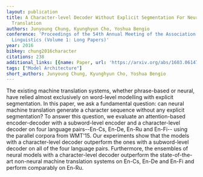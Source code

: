 ```yaml
---
layout: publication
title: A Character-level Decoder Without Explicit Segmentation For Neural Machine
  Translation
authors: Junyoung Chung, Kyunghyun Cho, Yoshua Bengio
conference: 'Proceedings of the 54th Annual Meeting of the Association for Computational
  Linguistics (Volume 1: Long Papers)'
year: 2016
bibkey: chung2016character
citations: 238
additional_links: [{name: Paper, url: 'https://arxiv.org/abs/1603.06147'}]
tags: ["Model Architecture"]
short_authors: Junyoung Chung, Kyunghyun Cho, Yoshua Bengio
---
```

The existing machine translation systems, whether phrase-based or neural,
have relied almost exclusively on word-level modelling with explicit
segmentation. In this paper, we ask a fundamental question: can neural machine
translation generate a character sequence without any explicit segmentation? To
answer this question, we evaluate an attention-based encoder-decoder with a
subword-level encoder and a character-level decoder on four language
pairs--En-Cs, En-De, En-Ru and En-Fi-- using the parallel corpora from WMT'15.
Our experiments show that the models with a character-level decoder outperform
the ones with a subword-level decoder on all of the four language pairs.
Furthermore, the ensembles of neural models with a character-level decoder
outperform the state-of-the-art non-neural machine translation systems on
En-Cs, En-De and En-Fi and perform comparably on En-Ru.